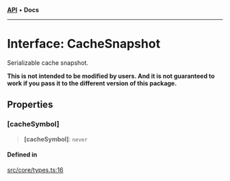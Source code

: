 [**API**](../../API.md) • **Docs**

***

# Interface: CacheSnapshot

Serializable cache snapshot.

**This is not intended to be modified by users. And it is not guaranteed to work if you pass it to the different version of this package.**

## Properties

### \[cacheSymbol\]

> **\[cacheSymbol\]**: `never`

#### Defined in

[src/core/types.ts:16](https://github.com/inokawa/virtua/blob/21b5b4e90d3d1661add9e7a1149339bf1d18958e/src/core/types.ts#L16)
